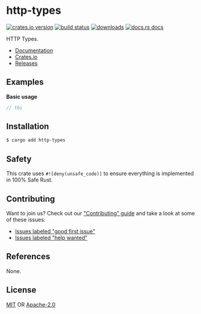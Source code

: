 # http-types
[![crates.io version][1]][2] [![build status][3]][4]
[![downloads][5]][6] [![docs.rs docs][7]][8]

HTTP Types.

- [Documentation][8]
- [Crates.io][2]
- [Releases][releases]

## Examples
__Basic usage__
```rust
// tbi
```

## Installation
```sh
$ cargo add http-types
```

## Safety
This crate uses ``#![deny(unsafe_code)]`` to ensure everything is implemented in
100% Safe Rust.

## Contributing
Want to join us? Check out our ["Contributing" guide][contributing] and take a
look at some of these issues:

- [Issues labeled "good first issue"][good-first-issue]
- [Issues labeled "help wanted"][help-wanted]

## References
None.

## License
[MIT](./LICENSE-MIT) OR [Apache-2.0](./LICENSE-APACHE)

[1]: https://img.shields.io/crates/v/http-types.svg?style=flat-square
[2]: https://crates.io/crates/http-types
[3]: https://img.shields.io/travis/yoshuawuyts/http-types/master.svg?style=flat-square
[4]: https://travis-ci.org/yoshuawuyts/http-types
[5]: https://img.shields.io/crates/d/http-types.svg?style=flat-square
[6]: https://crates.io/crates/http-types
[7]: https://img.shields.io/badge/docs-latest-blue.svg?style=flat-square
[8]: https://docs.rs/http-types

[releases]: https://github.com/yoshuawuyts/http-types/releases
[contributing]: https://github.com/yoshuawuyts/http-types/blob/master.github/CONTRIBUTING.md
[good-first-issue]: https://github.com/yoshuawuyts/http-types/labels/good%20first%20issue
[help-wanted]: https://github.com/yoshuawuyts/http-types/labels/help%20wanted
